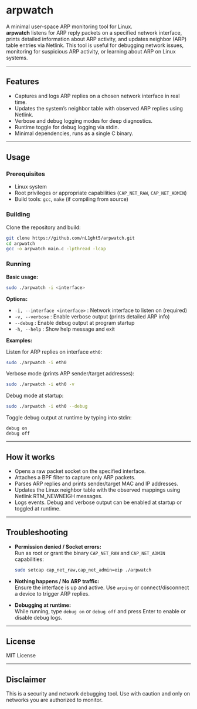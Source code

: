 # arpwatch

A minimal user-space ARP monitoring tool for Linux.  
**arpwatch** listens for ARP reply packets on a specified network interface, prints detailed information about ARP activity, and updates neighbor (ARP) table entries via Netlink. This tool is useful for debugging network issues, monitoring for suspicious ARP activity, or learning about ARP on Linux systems.

---

## Features

- Captures and logs ARP replies on a chosen network interface in real time.
- Updates the system’s neighbor table with observed ARP replies using Netlink.
- Verbose and debug logging modes for deep diagnostics.
- Runtime toggle for debug logging via stdin.
- Minimal dependencies, runs as a single C binary.

---

## Usage

### Prerequisites

- Linux system
- Root privileges or appropriate capabilities (`CAP_NET_RAW`, `CAP_NET_ADMIN`)
- Build tools: `gcc`, `make` (if compiling from source)

### Building

Clone the repository and build:

```sh
git clone https://github.com/nL1ght5/arpwatch.git
cd arpwatch
gcc -o arpwatch main.c -lpthread -lcap
```

### Running

**Basic usage:**

```sh
sudo ./arpwatch -i <interface>
```

**Options:**

- `-i, --interface <interface>` : Network interface to listen on (required)
- `-v, --verbose` : Enable verbose output (prints detailed ARP info)
- `--debug` : Enable debug output at program startup
- `-h, --help` : Show help message and exit

**Examples:**

Listen for ARP replies on interface `eth0`:
```sh
sudo ./arpwatch -i eth0
```

Verbose mode (prints ARP sender/target addresses):
```sh
sudo ./arpwatch -i eth0 -v
```

Debug mode at startup:
```sh
sudo ./arpwatch -i eth0 --debug
```

Toggle debug output at runtime by typing into stdin:
```
debug on
debug off
```

---

## How it works

- Opens a raw packet socket on the specified interface.
- Attaches a BPF filter to capture only ARP packets.
- Parses ARP replies and prints sender/target MAC and IP addresses.
- Updates the Linux neighbor table with the observed mappings using Netlink RTM_NEWNEIGH messages.
- Logs events. Debug and verbose output can be enabled at startup or toggled at runtime.

---

## Troubleshooting

- **Permission denied / Socket errors:**  
  Run as root or grant the binary `CAP_NET_RAW` and `CAP_NET_ADMIN` capabilities:
  ```sh
  sudo setcap cap_net_raw,cap_net_admin=eip ./arpwatch
  ```

- **Nothing happens / No ARP traffic:**  
  Ensure the interface is up and active. Use `arping` or connect/disconnect a device to trigger ARP replies.

- **Debugging at runtime:**  
  While running, type `debug on` or `debug off` and press Enter to enable or disable debug logs.

---

## License

MIT License

---

## Disclaimer

This is a security and network debugging tool. Use with caution and only on networks you are authorized to monitor.
